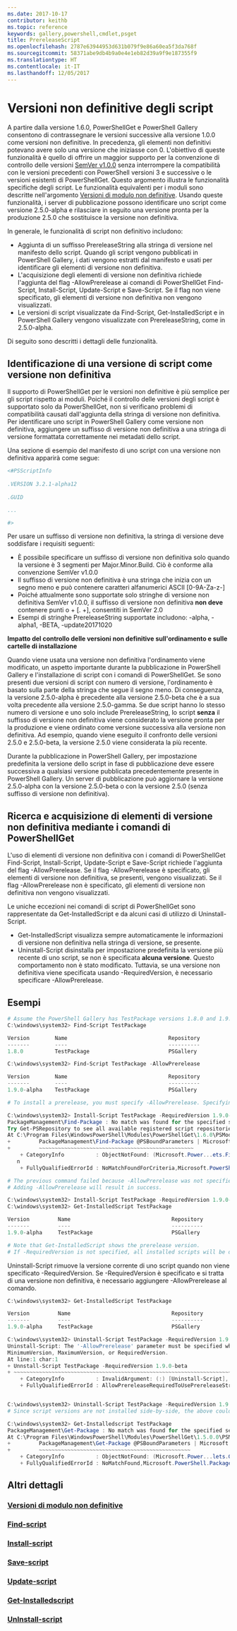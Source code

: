 ```yaml
---
ms.date: 2017-10-17
contributor: keithb
ms.topic: reference
keywords: gallery,powershell,cmdlet,psget
title: PrereleaseScript
ms.openlocfilehash: 2787e63944953d631b079f9e86a60ea5f3da768f
ms.sourcegitcommit: 58371abe9db4b9a0e4e1eb82d39a9f9e187355f9
ms.translationtype: HT
ms.contentlocale: it-IT
ms.lasthandoff: 12/05/2017
---
```

# <a name="prerelease-versions-of-scripts"></a>Versioni non definitive degli script

A partire dalla versione 1.6.0, PowerShellGet e PowerShell Gallery consentono di contrassegnare le versioni successive alla versione 1.0.0 come versioni non definitive. In precedenza, gli elementi non definitivi potevano avere solo una versione che iniziasse con 0. L'obiettivo di queste funzionalità è quello di offrire un maggior supporto per la convenzione di controllo delle versioni [SemVer v1.0.0](http://semver.org/spec/v1.0.0.html) senza interrompere la compatibilità con le versioni precedenti con PowerShell versioni 3 e successive o le versioni esistenti di PowerShellGet. Questo argomento illustra le funzionalità specifiche degli script. Le funzionalità equivalenti per i moduli sono descritte nell'argomento [Versioni di modulo non definitive](../module/PrereleaseModule.md). Usando queste funzionalità, i server di pubblicazione possono identificare uno script come versione 2.5.0-alpha e rilasciare in seguito una versione pronta per la produzione 2.5.0 che sostituisce la versione non definitiva. 

In generale, le funzionalità di script non definitivo includono:

* Aggiunta di un suffisso PrereleaseString alla stringa di versione nel manifesto dello script. Quando gli script vengono pubblicati in PowerShell Gallery, i dati vengono estratti dal manifesto e usati per identificare gli elementi di versione non definitiva.
* L'acquisizione degli elementi di versione non definitiva richiede l'aggiunta del flag -AllowPrerelease ai comandi di PowerShellGet Find-Script, Install-Script, Update-Script e Save-Script. Se il flag non viene specificato, gli elementi di versione non definitiva non vengono visualizzati. 
* Le versioni di script visualizzate da Find-Script, Get-InstalledScript e in PowerShell Gallery vengono visualizzate con PrereleaseString, come in 2.5.0-alpha. 

Di seguito sono descritti i dettagli delle funzionalità. 


## <a name="identifying-a-script-version-as-a-prerelease"></a>Identificazione di una versione di script come versione non definitiva 

Il supporto di PowerShellGet per le versioni non definitive è più semplice per gli script rispetto ai moduli. Poiché il controllo delle versioni degli script è supportato solo da PowerShellGet, non si verificano problemi di compatibilità causati dall'aggiunta della stringa di versione non definitiva. Per identificare uno script in PowerShell Gallery come versione non definitiva, aggiungere un suffisso di versione non definitiva a una stringa di versione formattata correttamente nei metadati dello script. 

Una sezione di esempio del manifesto di uno script con una versione non definitiva apparirà come segue:
```powershell
<#PSScriptInfo
            
.VERSION 3.2.1-alpha12
            
.GUID 

...

#>

```

Per usare un suffisso di versione non definitiva, la stringa di versione deve soddisfare i requisiti seguenti: 

* È possibile specificare un suffisso di versione non definitiva solo quando la versione è 3 segmenti per Major.Minor.Build. Ciò è conforme alla convenzione SemVer v1.0.0
* Il suffisso di versione non definitiva è una stringa che inizia con un segno meno e può contenere caratteri alfanumerici ASCII [0-9A-Za-z-]
* Poiché attualmente sono supportate solo stringhe di versione non definitiva SemVer v1.0.0, il suffisso di versione non definitiva __non deve__ contenere punti o + [. +], consentiti in SemVer 2.0 
* Esempi di stringhe PrereleaseString supportate includono: -alpha, -alpha1, -BETA, -update20171020

__Impatto del controllo delle versioni non definitive sull'ordinamento e sulle cartelle di installazione__

Quando viene usata una versione non definitiva l'ordinamento viene modificato, un aspetto importante durante la pubblicazione in PowerShell Gallery e l'installazione di script con i comandi di PowerShellGet. Se sono presenti due versioni di script con numero di versione, l'ordinamento è basato sulla parte della stringa che segue il segno meno. Di conseguenza, la versione 2.5.0-alpha è precedente alla versione 2.5.0-beta che è a sua volta precedente alla versione 2.5.0-gamma. Se due script hanno lo stesso numero di versione e uno solo include PrereleaseString, lo script __senza__ il suffisso di versione non definitiva viene considerato la versione pronta per la produzione e viene ordinato come versione successiva alla versione non definitiva. Ad esempio, quando viene eseguito il confronto delle versioni 2.5.0 e 2.5.0-beta, la versione 2.5.0 viene considerata la più recente. 

Durante la pubblicazione in PowerShell Gallery, per impostazione predefinita la versione dello script in fase di pubblicazione deve essere successiva a qualsiasi versione pubblicata precedentemente presente in PowerShell Gallery. Un server di pubblicazione può aggiornare la versione 2.5.0-alpha con la versione 2.5.0-beta o con la versione 2.5.0 (senza suffisso di versione non definitiva).

## <a name="finding-and-acquiring-prerelease-items-using-powershellget-commands"></a>Ricerca e acquisizione di elementi di versione non definitiva mediante i comandi di PowerShellGet

L'uso di elementi di versione non definitiva con i comandi di PowerShellGet Find-Script, Install-Script, Update-Script e Save-Script richiede l'aggiunta del flag -AllowPrerelease. Se il flag -AllowPrerelease è specificato, gli elementi di versione non definitiva, se presenti, vengono visualizzati.
Se il flag -AllowPrerelease non è specificato, gli elementi di versione non definitiva non vengono visualizzati. 

Le uniche eccezioni nei comandi di script di PowerShellGet sono rappresentate da Get-InstalledScript e da alcuni casi di utilizzo di Uninstall-Script. 

* Get-InstalledScript visualizza sempre automaticamente le informazioni di versione non definitiva nella stringa di versione, se presente. 
* Uninstall-Script disinstalla per impostazione predefinita la versione più recente di uno script, se non è specificata __alcuna versione__. Questo comportamento non è stato modificato. Tuttavia, se una versione non definitiva viene specificata usando -RequiredVersion, è necessario specificare -AllowPrerelease. 

## <a name="examples"></a>Esempi
```powershell
# Assume the PowerShell Gallery has TestPackage versions 1.8.0 and 1.9.0-alpha. If -AllowPrerelease is not specified, only version 1.8.0 will be returned.
C:\windows\system32> Find-Script TestPackage 

Version        Name                                Repository           Description
-------        ----                                ----------           -----------
1.8.0          TestPackage                         PSGallery            Package used to validate changes to the PowerShe...

C:\windows\system32> Find-Script TestPackage -AllowPrerelease

Version        Name                                Repository           Description
-------        ----                                ----------           -----------
1.9.0-alpha    TestPackage                         PSGallery            Package used to validate changes to PowerShe...

# To install a prerelease, you must specify -AllowPrerelease. Specifying a prerelease version string is not sufficient. 

C:\windows\system32> Install-Script TestPackage -RequiredVersion 1.9.0-alpha
PackageManagement\Find-Package : No match was found for the specified search criteria and script name 'TestPackage'.
Try Get-PSRepository to see all available registered script repositories.
At C:\Program Files\WindowsPowerShell\Modules\PowerShellGet\1.6.0\PSModule.psm1:1455 char:3
+         PackageManagement\Find-Package @PSBoundParameters | Microsoft ...
+         ~~~~~~~~~~~~~~~~~~~~~~~~~~~~~~~~~~~~~~~~~~~~~~~~~
    + CategoryInfo          : ObjectNotFound: (Microsoft.Power...ets.FindPackage:FindPackage) [Find-Package], Exceptio
   n
    + FullyQualifiedErrorId : NoMatchFoundForCriteria,Microsoft.PowerShell.PackageManagement.Cmdlets.FindPackage

# The previous command failed because -AllowPrerelease was not specified.
# Adding -AllowPrerelease will result in success.

C:\windows\system32> Install-Script TestPackage -RequiredVersion 1.9.0-alpha -AllowPrerelease
C:\windows\system32> Get-InstalledScript TestPackage

Version         Name                                Repository           Description
-------         ----                                ----------           -----------
1.9.0-alpha     TestPackage                         PSGallery            Package used to validate changes to PowerShe...

# Note that Get-InstalledScript shows the prerelease version. 
# If -RequiredVersion is not specified, all installed scripts will be displayed by Get-InstalledScript
```

Uninstall-Script rimuove la versione corrente di uno script quando non viene specificato -RequiredVersion. Se -RequiredVersion è specificato e si tratta di una versione non definitiva, è necessario aggiungere -AllowPrerelease al comando. 

``` powershell
C:\windows\system32> Get-InstalledScript TestPackage

Version         Name                                Repository           Description
-------         ----                                ----------           -----------
1.9.0-alpha     TestPackage                         PSGallery            Package used to validate changes to PowerShe...

C:\windows\system32> Uninstall-Script TestPackage -RequiredVersion 1.9.0-alpha
Uninstall-Script: The '-AllowPrerelease' parameter must be specified when using the Prerelease string in
MinimumVersion, MaximumVersion, or RequiredVersion.
At line:1 char:1
+ Unnstall-Script TestPackage -RequiredVersion 1.9.0-beta
+ ~~~~~~~~~~~~~~~~~~~~~~~~~~~~~~~~~~~~~~~~~~~~~~~~~~~~~~~~~~~~~~~~~~~~~
    + CategoryInfo          : InvalidArgument: (:) [Uninstall-Script], ArgumentException
    + FullyQualifiedErrorId : AllowPrereleaseRequiredToUsePrereleaseStringInVersion,Uninnstall-script


C:\windows\system32> Uninstall-Script TestPackage -RequiredVersion 1.9.0-alpha -AllowPrerelease
# Since script versions are not installed side-by-side, the above could be simply "Uninstall-Script TestPackage"

C:\windows\system32> Get-Installedscript TestPackage
PackageManagement\Get-Package : No match was found for the specified search criteria and script names 'testpackage'.
At C:\Program Files\WindowsPowerShell\Modules\PowerShellGet\1.5.0.0\PSModule.psm1:4088 char:9
+         PackageManagement\Get-Package @PSBoundParameters | Microsoft. ...
+         ~~~~~~~~~~~~~~~~~~~~~~~~~~~~~~~~~~~~~~~~~~~~~~~~
    + CategoryInfo          : ObjectNotFound: (Microsoft.Power...lets.GetPackage:GetPackage) [Get-Package], Exception
    + FullyQualifiedErrorId : NoMatchFound,Microsoft.PowerShell.PackageManagement.Cmdlets.GetPackage


```



## <a name="more-details"></a>Altri dettagli
### <a name="prerelease-module-versionsmoduleprereleasemodulemd"></a>[Versioni di modulo non definitive](../module/PrereleaseModule.md)
### <a name="find-scriptpsgetfind-scriptmd"></a>[Find-script](./psget_find-script.md)
### <a name="install-scriptpsgetinstall-scriptmd"></a>[Install-script](./psget_install-script.md)
### <a name="save-scriptpsgetsave-scriptmd"></a>[Save-script](./psget_save-script.md)
### <a name="update-scriptpsgetupdate-scriptmd"></a>[Update-script](./psget_update-script.md)
### <a name="get-installedscriptpsgetget-installedscriptmd"></a>[Get-Installedscript](./psget_get-installedscript.md)
### <a name="uninstall-scriptpsgetuninstall-scriptmd"></a>[UnInstall-script](./psget_uninstall-script.md)

